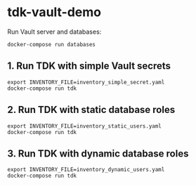 # tdk-vault-demo

Run Vault server and databases:
```shell
docker-compose run databases
``` 

## 1. Run TDK with simple Vault secrets

```shell
export INVENTORY_FILE=inventory_simple_secret.yaml
docker-compose run tdk
```

## 2. Run TDK with static database roles

```shell
export INVENTORY_FILE=inventory_static_users.yaml
docker-compose run tdk
```

## 3. Run TDK with dynamic database roles

```shell
export INVENTORY_FILE=inventory_dynamic_users.yaml
docker-compose run tdk
```
